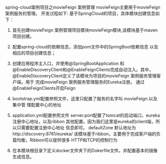 spring-cloud案例项目之movieFeign 案例管理
movieFeign主要用于movieFeign 案例服务的管理。
开发过程如下:
基于SpringCloud的项目，具体模块创建信息如下：
1. 首先创建movieFeign 案例管理项目模块movieFeign模块,该模块基于maven项目创建。
2. 配置spring-cloud的依赖信息，添加pom文件中的SpringBoot依赖信息
    以及相应的项目创建信息；
3. 创建应用程序主入口，并使用@SpringBootApplication
    和@EnableDiscoveryClient和@EnableFeignClients完成自动注入。其中，
    @EnableDiscoveryClient定义了该模块为项目的movieFeign 案例服务管理客户端，用于
     完成movieFeign 案例服务管理服务的Eureka注册。
    通过@EnableFeignClients开启Feign
4. bootstrap.yml配置参照文件，这里只配置了服务的名字叫 movieFeign.以及集中管
    理配置中心的地址
5. application.yml配置参照文件
   server.port配置了tomcat的启动端口，eureka注册中心地址，以及ribbon
   其他配置。因为我们这里是eureka的client端，所以只需要配置注册中心地址
   信息即可。   defaultZone 默认地址为 http://discovery:8761/eureka/
   该模块基于ribbon，主要用于完成客户端的负载均衡，Ribbon可以提供很多
   HTTP和TCP的控制行为
   
6. 在本模块根目录下定义docker文件夹下的Dokerfile文件。并配置基本的镜像
生成信息。